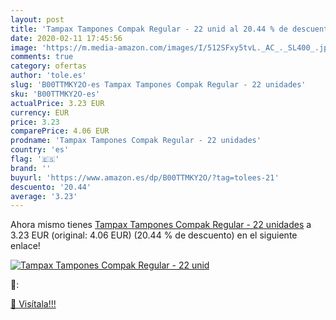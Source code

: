 ```yaml
---
layout: post
title: 'Tampax Tampones Compak Regular - 22 unid al 20.44 % de descuento'
date: 2020-02-11 17:45:56
image: 'https://m.media-amazon.com/images/I/512SFxy5tvL._AC_._SL400_.jpg'
comments: true
category: ofertas
author: 'tole.es'
slug: 'B00TTMKY2O-es Tampax Tampones Compak Regular - 22 unidades'
sku: 'B00TTMKY2O-es'
actualPrice: 3.23 EUR
currency: EUR
price: 3.23
comparePrice: 4.06 EUR
prodname: 'Tampax Tampones Compak Regular - 22 unidades'
country: 'es'
flag: '🇪🇸'
brand: ''
buyurl: 'https://www.amazon.es/dp/B00TTMKY2O/?tag=tolees-21'
descuento: '20.44'
average: '3.23'
---
```


Ahora mismo tienes [Tampax Tampones Compak Regular - 22 unidades](https://www.amazon.es/dp/B00TTMKY2O/?tag=tolees-21) a 3.23 EUR (original: 4.06 EUR) (20.44 %  de descuento) en el siguiente enlace!

[![Tampax Tampones Compak Regular - 22 unid](https://m.media-amazon.com/images/I/512SFxy5tvL._AC_._SL400_.jpg)](https://www.amazon.es/dp/B00TTMKY2O/?tag=tolees-21)

🔎:


[🛒 Visítala!!!](https://www.amazon.es/dp/B00TTMKY2O/?tag=tolees-21)

